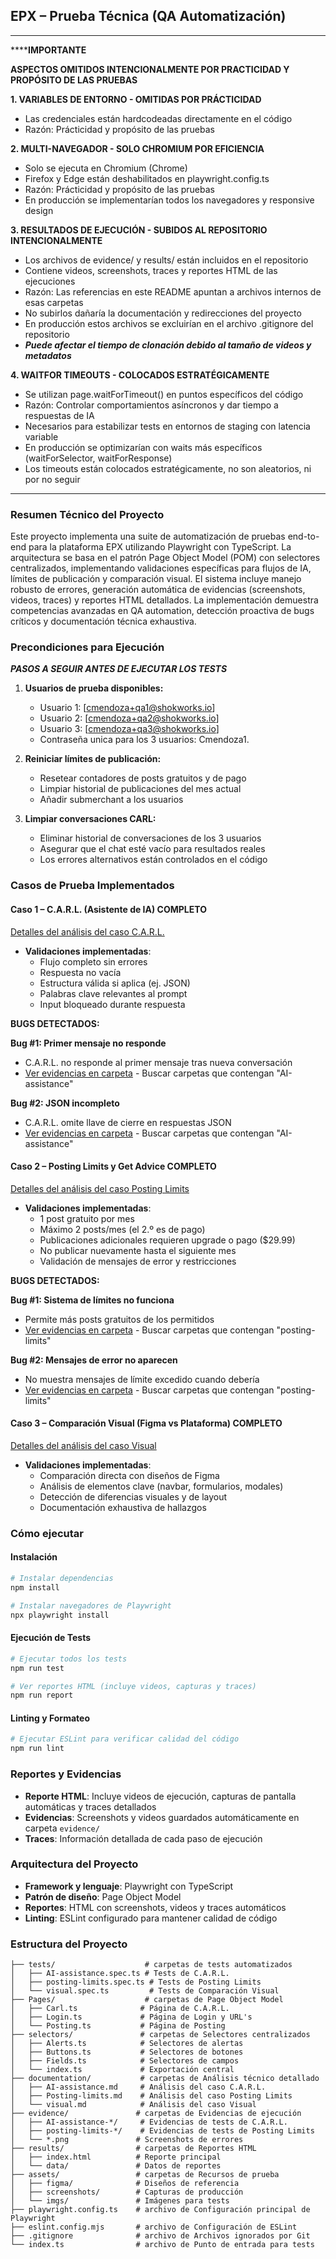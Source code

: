 ## EPX – Prueba Técnica (QA Automatización)

---
**************************************************************IMPORTANTE**********************************************************

**ASPECTOS OMITIDOS INTENCIONALMENTE POR PRACTICIDAD Y PROPÓSITO DE LAS PRUEBAS**

**1. VARIABLES DE ENTORNO - OMITIDAS POR PRÁCTICIDAD**
- Las credenciales están hardcodeadas directamente en el código
- Razón: Prácticidad y propósito de las pruebas

**2. MULTI-NAVEGADOR - SOLO CHROMIUM POR EFICIENCIA**  
- Solo se ejecuta en Chromium (Chrome)
- Firefox y Edge están deshabilitados en playwright.config.ts
- Razón: Prácticidad y propósito de las pruebas
- En producción se implementarían todos los navegadores y responsive design

**3. RESULTADOS DE EJECUCIÓN - SUBIDOS AL REPOSITORIO INTENCIONALMENTE**
- Los archivos de evidence/ y results/ están incluidos en el repositorio
- Contiene videos, screenshots, traces y reportes HTML de las ejecuciones
- Razón: Las referencias en este README apuntan a archivos internos de esas carpetas
- No subirlos dañaría la documentación y redirecciones del proyecto
- En producción estos archivos se excluirían en el archivo .gitignore del repositorio
- *****Puede afectar el tiempo de clonación debido al tamaño de videos y metadatos*****

**4. WAITFOR TIMEOUTS - COLOCADOS ESTRATÉGICAMENTE**
- Se utilizan page.waitForTimeout() en puntos específicos del código
- Razón: Controlar comportamientos asíncronos y dar tiempo a respuestas de IA
- Necesarios para estabilizar tests en entornos de staging con latencia variable
- En producción se optimizarían con waits más específicos (waitForSelector, waitForResponse)
- Los timeouts están colocados estratégicamente, no son aleatorios, ni por no seguir 
---

### Resumen Técnico del Proyecto
Este proyecto implementa una suite de automatización de pruebas end-to-end para la plataforma EPX utilizando Playwright con TypeScript. La arquitectura se basa en el patrón Page Object Model (POM) con selectores centralizados, implementando validaciones específicas para flujos de IA, límites de publicación y comparación visual. El sistema incluye manejo robusto de errores, generación automática de evidencias (screenshots, videos, traces) y reportes HTML detallados. La implementación demuestra competencias avanzadas en QA automation, detección proactiva de bugs críticos y documentación técnica exhaustiva.

### Precondiciones para Ejecución

*****************PASOS A SEGUIR ANTES DE EJECUTAR LOS TESTS*****************

1. **Usuarios de prueba disponibles:**
   - Usuario 1: [cmendoza+qa1@shokworks.io]
   - Usuario 2: [cmendoza+qa2@shokworks.io] 
   - Usuario 3: [cmendoza+qa3@shokworks.io]
   - Contraseña unica para los 3 usuarios: Cmendoza1.

2. **Reiniciar límites de publicación:**
   - Resetear contadores de posts gratuitos y de pago
   - Limpiar historial de publicaciones del mes actual
   - Añadir submerchant a los usuarios

3. **Limpiar conversaciones CARL:**
   - Eliminar historial de conversaciones de los 3 usuarios
   - Asegurar que el chat esté vacío para resultados reales
   - Los errores alternativos están controlados en el código

### Casos de Prueba Implementados

#### **Caso 1 – C.A.R.L. (Asistente de IA)** COMPLETO
[Detalles del análisis del caso C.A.R.L.](documentation/AI-assistance.md)
- **Validaciones implementadas**:
  - Flujo completo sin errores
  - Respuesta no vacía
  - Estructura válida si aplica (ej. JSON)
  - Palabras clave relevantes al prompt
  - Input bloqueado durante respuesta

**BUGS DETECTADOS:**

**Bug #1: Primer mensaje no responde**
- C.A.R.L. no responde al primer mensaje tras nueva conversación
- [Ver evidencias en carpeta](evidence/) - Buscar carpetas que contengan "AI-assistance"

**Bug #2: JSON incompleto** 
- C.A.R.L. omite llave de cierre en respuestas JSON
- [Ver evidencias en carpeta](evidence/) - Buscar carpetas que contengan "AI-assistance"

#### **Caso 2 – Posting Limits y Get Advice** COMPLETO
[Detalles del análisis del caso Posting Limits](documentation/Posting-limits.md)
- **Validaciones implementadas**:
  - 1 post gratuito por mes
  - Máximo 2 posts/mes (el 2.º es de pago)
  - Publicaciones adicionales requieren upgrade o pago ($29.99)
  - No publicar nuevamente hasta el siguiente mes
  - Validación de mensajes de error y restricciones

**BUGS DETECTADOS:**

**Bug #1: Sistema de límites no funciona**
- Permite más posts gratuitos de los permitidos
- [Ver evidencias en carpeta](evidence/) - Buscar carpetas que contengan "posting-limits"

**Bug #2: Mensajes de error no aparecen**
- No muestra mensajes de límite excedido cuando debería
- [Ver evidencias en carpeta](evidence/) - Buscar carpetas que contengan "posting-limits"

#### **Caso 3 – Comparación Visual (Figma vs Plataforma)** COMPLETO
[Detalles del análisis del caso Visual](documentation/visual.md)
- **Validaciones implementadas**:
  - Comparación directa con diseños de Figma
  - Análisis de elementos clave (navbar, formularios, modales)
  - Detección de diferencias visuales y de layout
  - Documentación exhaustiva de hallazgos

### Cómo ejecutar

#### **Instalación**
```bash
# Instalar dependencias
npm install

# Instalar navegadores de Playwright
npx playwright install
```

#### **Ejecución de Tests**
```bash
# Ejecutar todos los tests
npm run test

# Ver reportes HTML (incluye videos, capturas y traces)
npm run report
```

#### **Linting y Formateo**
```bash
# Ejecutar ESLint para verificar calidad del código
npm run lint

```

### Reportes y Evidencias
- **Reporte HTML**: Incluye videos de ejecución, capturas de pantalla automáticas y traces detallados
- **Evidencias**: Screenshots y videos guardados automáticamente en carpeta `evidence/`
- **Traces**: Información detallada de cada paso de ejecución

### Arquitectura del Proyecto
- **Framework y lenguaje**: Playwright con TypeScript
- **Patrón de diseño**: Page Object Model
- **Reportes**: HTML con screenshots, videos y traces automáticos
- **Linting**: ESLint configurado para mantener calidad de código

### Estructura del Proyecto
```
├── tests/                    # carpetas de tests automatizados
│   ├── AI-assistance.spec.ts # Tests de C.A.R.L.
│   ├── posting-limits.spec.ts # Tests de Posting Limits
│   └── visual.spec.ts         # Tests de Comparación Visual
├── Pages/                    # carpetas de Page Object Model
│   ├── Carl.ts              # Página de C.A.R.L.
│   ├── Login.ts             # Página de Login y URL's
│   └── Posting.ts           # Página de Posting
├── selectors/               # carpetas de Selectores centralizados
│   ├── Alerts.ts            # Selectores de alertas
│   ├── Buttons.ts           # Selectores de botones
│   ├── Fields.ts            # Selectores de campos
│   └── index.ts             # Exportación central
├── documentation/           # carpetas de Análisis técnico detallado
│   ├── AI-assistance.md     # Análisis del caso C.A.R.L.
│   ├── Posting-limits.md    # Análisis del caso Posting Limits
│   └── visual.md            # Análisis del caso Visual
├── evidence/               # carpetas de Evidencias de ejecución
│   ├── AI-assistance-*/     # Evidencias de tests de C.A.R.L.
│   ├── posting-limits-*/    # Evidencias de tests de Posting Limits
│   └── *.png               # Screenshots de errores
├── results/                # carpetas de Reportes HTML
│   ├── index.html          # Reporte principal
│   └── data/               # Datos de reportes
├── assets/                 # carpetas de Recursos de prueba
│   ├── figma/              # Diseños de referencia
│   ├── screenshots/        # Capturas de producción
│   └── imgs/               # Imágenes para tests
├── playwright.config.ts    # archivo de Configuración principal de Playwright
├── eslint.config.mjs       # archivo de Configuración de ESLint
├── .gitignore              # archivo de Archivos ignorados por Git
└── index.ts                # archivo de Punto de entrada para tests
```

